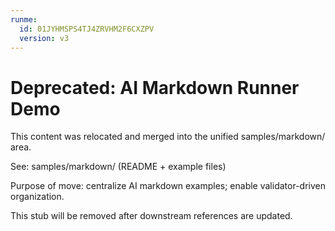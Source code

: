 ```yaml
---
runme:
  id: 01JYHMSPS4TJ4ZRVHM2F6CXZPV
  version: v3
---
```


# Deprecated: AI Markdown Runner Demo

This content was relocated and merged into the unified samples/markdown/ area.

See: samples/markdown/ (README + example files)

Purpose of move: centralize AI markdown examples; enable validator-driven organization.

This stub will be removed after downstream references are updated.

<!-- DEPRECATION STUB: moved to samples/markdown/ -->
